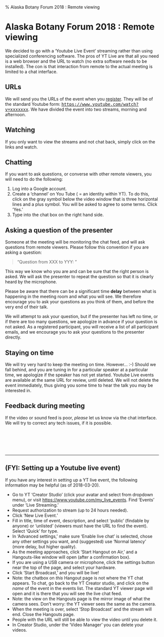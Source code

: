 % Alaska Botany Forum 2018 : Remote viewing

# Alaska Botany Forum 2018 : Remote viewing

We decided to go with a ‘Youtube Live Event’ streaming rather than
using specialized conferencing software. The pros of YT Live are that
all you need is a web browser and the URL to watch (no extra software
needs to be installed). The con is that interaction from remote to the
actual meeting is limited to a chat interface.

## URLs

We will send you the URLs of the event when you
[register](akbf2018.html#register). They will be of the standard
Youtube form: <tt>https://www.youtube.com/watch?v=xxxxxxx</tt>. We have divided the event into two streams, morning and afternoon.

## Watching

If you only want to view the streams and not chat back, simply click on the
links and watch.

## Chatting

If you want to ask questions, or converse with other remote viewers, you will need to do the following:

 1. Log into a Google account.
 2. Create a ‘channel’ on You Tube ( = an identity within YT). To do
    this, click on the gray symbol below the video window that is three
    horizontal lines and a plus symbol. You will be asked to agree to
    some terms. Click ‘Yes.’
 3. Type into the chat box on the right hand side.

## Asking a question of the presenter

Someone at the meeting will be monitoring the chat feed, and will ask
questions from remote viewers.  Please follow this convention if you
are asking a question:

> “Question from XXX to YYY: <your questions>”

This way we know who you are and can be sure that the right person is
asked. We will ask the presenter to repeat the question so that it is
clearly heard by the microphone. 

Please be aware that there can be a significant time **delay**
between what is happening in the meeting room and what you will
see. We therefore encourage you to ask your questions as you think of
them, and before the very end of their talk.

We will attempt to ask your question, but if the presenter has left no
time, or if there are too many questions, we apologize in advance if
your question is not asked. As a registered participant, you will
receive a list of all participant emails, and we encourage you to ask
your questions to the presenter directly.

## Staying on time

We will try very hard to keep the meeting on time. However... :-)
Should we fall behind, and you are tuning in for a particular speaker
at a particular time, we apologize if the speaker has not yet started.
Youtube Live events are available at the same URL for review, until
deleted. We will not delete the event immediately, thus giving you
some time to hear the talk you may be interested in.

## Feedback during meeting

If the video or sound feed is poor, _please_ let us know via the chat
interface. We will try to correct any tech issues, if it is possible.

<br/><br/><br/><br/>

----

## (FYI: Setting up a Youtube live event)

If you have any interest in setting up a YT live event, the following
information may be helpful (as of 2018-03-20).

 * Go to YT ‘Creator Studio’ (click your avatar and select from dropdown
   menu), or visit <https://www.youtube.com/my_live_events>. Find
   ‘Events’ under ‘Live Streaming.’
 * Request authorization to stream (up to 24 hours needed).
 * Click ‘New Live Event.’
 * Fill in title, time of event, description, and select ‘public’
   (findable by anyone) or ‘unlisted’ (viewers must have the URL to
   find the event). Select ‘Quick’ for type.
 * In ‘Advanced settings,’ make sure ‘Enable live chat’ is selected,
   chose any other settings you want, and (suggested) use ‘Normal
   latency’ (more delay, but higher quality).
 * As the meeting approaches, click ‘Start Hangout on Air,’ and a
   Hangouts-like window will open (after a confirmation box).
 * If you are using a USB camera or microphone, click the settings
   button near the top of the page, and select your hardware.
 * Click ‘Start Broadcast,’ and you will be live!
 * Note: the chatbox on _this_ Hangout page is not where the YT chat
   appears. To chat, go back to the YT Creator studio, and click on
   the _name_ of the event in the events list. The standard YT viewer
   page will open and it is there that you will see the live chat
   feed.
 * Note: the view on the Hangouts page is the mirror image of what the
   camera sees. Don’t worry: the YT viewer sees the same as the camera. 
 * When the meeting is over, select ‘Stop Broadcast’ and the stream
   will end. Close the Hangouts page.
 * People with the URL will still be able to view the video until you delete it.
 * In Creator Studio, under the ‘Video Manager’ you can delete your videos.
